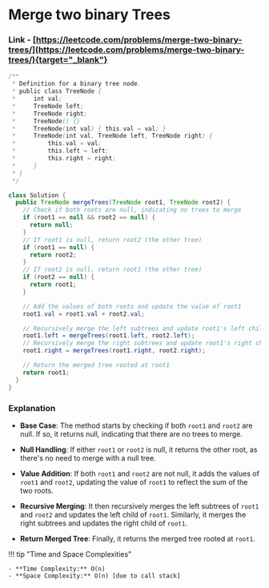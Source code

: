 # Merge two binary Trees

### Link - [https://leetcode.com/problems/merge-two-binary-trees/](https://leetcode.com/problems/merge-two-binary-trees/){target="_blank"}

```java
/**
 * Definition for a binary tree node.
 * public class TreeNode {
 *     int val;
 *     TreeNode left;
 *     TreeNode right;
 *     TreeNode() {}
 *     TreeNode(int val) { this.val = val; }
 *     TreeNode(int val, TreeNode left, TreeNode right) {
 *         this.val = val;
 *         this.left = left;
 *         this.right = right;
 *     }
 * }
 */

class Solution {
  public TreeNode mergeTrees(TreeNode root1, TreeNode root2) {
    // Check if both roots are null, indicating no trees to merge
    if (root1 == null && root2 == null) {
      return null;
    }
    // If root1 is null, return root2 (the other tree)
    if (root1 == null) {
      return root2;
    }
    // If root2 is null, return root1 (the other tree)
    if (root2 == null) {
      return root1;
    }

    // Add the values of both roots and update the value of root1
    root1.val = root1.val + root2.val;

    // Recursively merge the left subtrees and update root1's left child
    root1.left = mergeTrees(root1.left, root2.left);
    // Recursively merge the right subtrees and update root1's right child
    root1.right = mergeTrees(root1.right, root2.right);

    // Return the merged tree rooted at root1
    return root1;
  }
}
```

### Explanation

* **Base Case**: The method starts by checking if both `root1` and `root2` are null. If so, it returns null, indicating that there are no trees to merge.

* **Null Handling**: If either `root1` or `root2` is null, it returns the other root, as there's no need to merge with a null tree.

* **Value Addition**: If both `root1` and `root2` are not null, it adds the values of `root1` and `root2`, updating the value of `root1` to reflect the sum of the two roots.

* **Recursive Merging**: It then recursively merges the left subtrees of `root1` and `root2` and updates the left child of `root1`. Similarly, it merges the right subtrees and
  updates the right child of `root1`.

* **Return Merged Tree**: Finally, it returns the merged tree rooted at `root1`.

!!! tip "Time and Space Complexities"

    - **Time Complexity:** O(n)
    - **Space Complexity:** O(n) [due to call stack]
